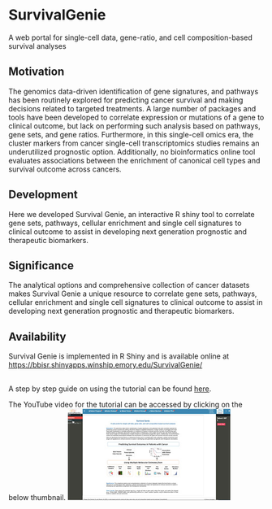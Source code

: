 # SurvivalGenie

A web portal for single-cell data, gene-ratio, and cell composition-based survival analyses

## Motivation
The genomics data-driven identification of gene signatures, and pathways has been routinely explored for predicting cancer survival and making decisions related to targeted treatments. A large number of packages and tools have been developed to correlate expression or mutations of a gene to clinical outcome, but lack on performing such analysis based on pathways, gene sets, and gene ratios. Furthermore, in this single-cell omics era, the cluster markers from cancer single-cell transcriptomics studies remains an underutilized prognostic option. Additionally, no bioinformatics online tool evaluates associations between the enrichment of canonical cell types and survival outcome across cancers. 

## Development
Here we developed Survival Genie, an interactive R shiny tool to correlate gene sets, pathways, cellular enrichment and single cell signatures to clinical outcome to assist in developing next generation prognostic and therapeutic biomarkers.  

## Significance
The analytical options and comprehensive collection of cancer datasets makes Survival Genie a unique resource to correlate gene sets, pathways, cellular enrichment and single cell signatures to clinical outcome to assist in developing next generation prognostic and therapeutic biomarkers.

## Availability
Survival Genie is implemented in R Shiny and is available online at https://bbisr.shinyapps.winship.emory.edu/SurvivalGenie/


## 

A step by step guide on using the tutorial can be found [here](www/Step-by-step-guide.pdf).

The YouTube video for the tutorial can be accessed by clicking on the below thumbnail.
[![Alt text](mqdefault_6s-1.jpg)](https://www.youtube.com/watch?v=H5s6OYvwwoo)

